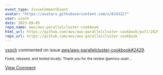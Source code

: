 ```yaml
---
event_type: IssueCommentEvent
avatar: "https://avatars.githubusercontent.com/u/814322?"
user: vsoch
date: 2023-09-05
repo_name: aws/aws-parallelcluster-cookbook
html_url: https://github.com/aws/aws-parallelcluster-cookbook/pull/2429
repo_url: https://github.com/aws/aws-parallelcluster-cookbook
---
```


<a href='https://github.com/vsoch' target='_blank'>vsoch</a> commented on issue <a href='https://github.com/aws/aws-parallelcluster-cookbook/pull/2429' target='_blank'>aws/aws-parallelcluster-cookbook#2429</a>.

<small>Fixed, rebased, and tested locally. Thank you for the review @enrico-usai!...</small>

<a href='https://github.com/aws/aws-parallelcluster-cookbook/pull/2429' target='_blank'>View Comment</a>
